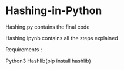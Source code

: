 # Hashing-in-Python

Hashing.py contains the final code


Hashing.ipynb contains all the steps explained


Requirements :

Python3
Hashlib(pip install hashlib)
